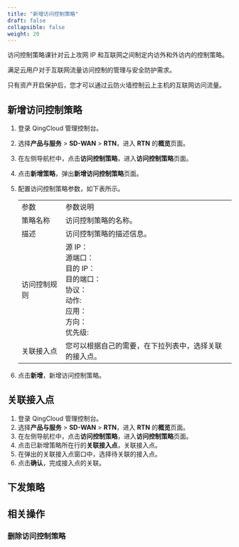```yaml
---
title: "新增访问控制策略"
draft: false
collapsible: false
weight: 20
---
```


访问控制策略课针对云上攻网 IP 和互联网之间制定内访外和外访内的控制策略。

满足云用户对于互联网流量访问控制的管理与安全防护需求。

只有资产开启保护后，您才可以通过云防火墙控制云上主机的互联网访问流量。

## 新增访问控制策略

1. 登录 QingCloud 管理控制台。

2. 选择**产品与服务** > **SD-WAN** > **RTN**，进入 **RTN** 的**概览**页面。

3. 在左侧导航栏中，点击**访问控制策略**，进入**访问控制策略**页面。

4. 点击**新增策略**，弹出**新增访问控制策略**页面。

5. 配置访问控制策略参数，如下表所示。

   <table class="table table-bordered table-striped table-condensed">
     <tr>
       <td>参数</td>
       <td>参数说明</td>
     </tr>
     <tr>
       <td>策略名称</td>
       <td>访问控制策略的名称。</td>
     </tr>
     <tr>
       <td>描述</td>
       <td>访问控制策略的描述信息。</td>
     <tr>
       <td>访问控制规则</td>
       <td>源 IP：<br>源端口：<br>目的 IP：<br>目的端口：<br>协议：<br>动作:<br>应用：<br>方向：<br>优先级:</td>
     </tr>
     <tr>
       <td>关联接入点</td>
       <td>您可以根据自己的需要，在下拉列表中，选择关联的接入点。</td>
     </tr>
   </table>

6. 点击**新增**，新增访问控制策略。

## 关联接入点

1. 登录 QingCloud 管理控制台。
2. 选择**产品与服务** > **SD-WAN** > **RTN**，进入 **RTN** 的**概览**页面。
3. 在左侧导航栏中，点击**访问控制策略**，进入**访问控制策略**页面。
4. 点击已新增策略所在行的**关联接入点**，关联接入点。
5. 在弹出的关联接入点窗口中，选择待关联的接入点。
6. 点击**确认**，完成接入点的关联。

## 下发策略



## 相关操作

### 删除访问控制策略

